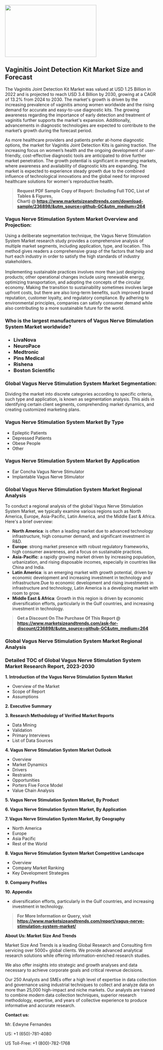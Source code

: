 <p><img class="alignnone size-medium wp-image-20088" src="https://ffe5etoiles.com/wp-content/uploads/2024/12/MST1-300x171.png" alt="" width="300" height="171" /></p><h2>Vaginitis Joint Detection Kit Market Size and Forecast</h2><p>The Vaginitis Joint Detection Kit Market was valued at USD 1.25 Billion in 2022 and is projected to reach USD 3.4 Billion by 2030, growing at a CAGR of 13.2% from 2024 to 2030. The market's growth is driven by the increasing prevalence of vaginitis among women worldwide and the rising demand for accurate and easy-to-use diagnostic kits. The growing awareness regarding the importance of early detection and treatment of vaginitis further supports the market's expansion. Additionally, advancements in diagnostic technologies are expected to contribute to the market’s growth during the forecast period.</p><p>As more healthcare providers and patients prefer at-home diagnostic options, the market for Vaginitis Joint Detection Kits is gaining traction. The increasing focus on women’s health and the ongoing development of user-friendly, cost-effective diagnostic tools are anticipated to drive further market penetration. The growth potential is significant in emerging markets, where awareness and availability of diagnostic kits are expanding. The market is expected to experience steady growth due to the combined influence of technological innovations and the global need for improved healthcare solutions for women's reproductive health.</p></p><blockquote id="" class=""><strong>Request PDF Sample Copy of Report: (Including Full TOC, List of Tables &amp; Figures, Chart)&nbsp;@&nbsp;<strong><a href="https://www.marketsizeandtrends.com/download-sample/236898/&utm_source=github-GC&utm_medium=264" target="_blank">https://www.marketsizeandtrends.com/download-sample/236898/&utm_source=github-GC&utm_medium=264</a></strong></strong></blockquote><h3 id="" class="">Vagus Nerve Stimulation System Market&nbsp;Overview and Projection:</h3><p id="" class="">Using a deliberate segmentation technique, the Vagus Nerve Stimulation System Market research study provides a comprehensive analysis of multiple market segments, including application, type, and location. This method gives readers a comprehensive grasp of the factors that help and hurt each industry in order to satisfy the high standards of industry stakeholders. <br /> <br />Implementing sustainable practices involves more than just designing products; other operational changes include using renewable energy, optimizing transportation, and adopting the concepts of the circular economy. Making the transition to sustainability sometimes involves large upfront costs, but there are also long-term benefits, such improved brand reputation, customer loyalty, and regulatory compliance. By adhering to environmental principles, companies can satisfy consumer demand while also contributing to a more sustainable future for the world.</p><h3 id="" class="">Who is the largest manufacturers of&nbsp;Vagus Nerve Stimulation System Market worldwide?</h3><h3 class=""><p><ul><li>LivaNova </li><li> NeuroPace </li><li> Medtronic </li><li> Pins Medical </li><li> Rishena </li><li> Boston Scientific</li></ul></p></h3><h3 id="" class="">Global&nbsp;Vagus Nerve Stimulation System Market Segmentation:</h3><p id="" class="">Dividing the market into discrete categories according to specific criteria, such type and application, is known as segmentation analysis. This aids in identifying certain client segments, comprehending market dynamics, and creating customized marketing plans.</p><h3 id="" class="">Vagus Nerve Stimulation System Market&nbsp;By Type</h3><p><p><ul><li>Epileptic Patients</li><li> Depressed Patients</li><li> Obese People</li><li> Other</p></li></ul></p></p><h3 id="" class="">Vagus Nerve Stimulation System Market&nbsp;By Application</h3><p class=""><p><ul><li>Ear Concha Vagus Nerve Stimulator</li><li> Implantable Vagus Nerve Stimulator</li></ul></p></p><h3 id="" class="">Global Vagus Nerve Stimulation System Market Regional Analysis</h3><p id="" class="">To conduct a regional analysis of the global Vagus Nerve Stimulation System Market, we typically examine various regions such as North America, Europe, Asia-Pacific, Latin America, and the Middle East &amp; Africa. Here's a brief overview:</p><ul><li><strong>North America</strong>: is often a leading market due to advanced technology infrastructure, high consumer demand, and significant investment in R&amp;D.</li><li><strong>Europe</strong>: strong market presence with robust regulatory frameworks, high consumer awareness, and a focus on sustainable practices.</li><li><strong>Asia-Pacific</strong>: a rapidly growing market driven by increasing population, urbanization, and rising disposable incomes, especially in countries like China and India.</li><li><strong>Latin America</strong>: is an emerging market with growth potential, driven by economic development and increasing investment in technology and infrastructure.Due to economic development and rising investments in infrastructure and technology, Latin America is a developing market with room to grow.</li><li><strong>Middle East &amp; Africa</strong>: Growth in this region is driven by economic diversification efforts, particularly in the Gulf countries, and increasing investment in technology.</li></ul><blockquote id="" class=""><strong>Get a Discount On The Purchase Of This Report @ <strong><a href="https://www.marketsizeandtrends.com/ask-for-discount/236898/&utm_source=github-GC&utm_medium=264" target="_blank">https://www.marketsizeandtrends.com/ask-for-discount/236898/&utm_source=github-GC&utm_medium=264</a></strong></strong></blockquote><h3 id="" class="">Global Vagus Nerve Stimulation System Market Regional Analysis</h3><h3 id="" class="">Detailed TOC of Global Vagus Nerve Stimulation System Market Research Report, 2023-2030</h3><p id="" class=""><strong>1. Introduction of the Vagus Nerve Stimulation System Market</strong></p><ul><li>Overview of the Market</li><li>Scope of Report</li><li>Assumptions</li></ul><p id="" class=""><strong>2. Executive Summary</strong></p><p id="" class=""><strong>3. Research Methodology of Verified Market Reports</strong></p><ul><li>Data Mining</li><li>Validation</li><li>Primary Interviews</li><li>List of Data Sources</li></ul><p id="" class=""><strong>4. Vagus Nerve Stimulation System Market Outlook</strong></p><ul><li>Overview</li><li>Market Dynamics</li><li>Drivers</li><li>Restraints</li><li>Opportunities</li><li>Porters Five Force Model</li><li>Value Chain Analysis</li></ul><p id="" class=""><strong>5. Vagus Nerve Stimulation System Market, By Product</strong></p><p id="" class=""><strong>6. Vagus Nerve Stimulation System Market, By Application</strong></p><p id="" class=""><strong>7. Vagus Nerve Stimulation System Market, By Geography</strong></p><ul><li>North America</li><li>Europe</li><li>Asia Pacific</li><li>Rest of the World</li></ul><p id="" class=""><strong>8. Vagus Nerve Stimulation System Market Competitive Landscape</strong></p><ul><li>Overview</li><li>Company Market Ranking</li><li>Key Development Strategies</li></ul><p id="" class=""><strong>9. Company Profiles</strong></p><p id="" class=""><strong>10. Appendix</strong></p><ul><li>diversification efforts, particularly in the Gulf countries, and increasing investment in technology.</li></ul><blockquote id="" class=""><strong>For More Information or Query, visit <strong><strong><a href="https://www.marketsizeandtrends.com/report/vagus-nerve-stimulation-system-market/" target="_blank">https://www.marketsizeandtrends.com/report/vagus-nerve-stimulation-system-market/</a></strong></strong></strong></blockquote><p id="" class=""><strong>About Us: Market Size And Trends</strong></p><p id="" class="">Market Size And Trends is a leading Global Research and Consulting firm servicing over 5000+ global clients. We provide advanced analytical research solutions while offering information-enriched research studies.</p><p id="" class="">We also offer insights into strategic and growth analyses and data necessary to achieve corporate goals and critical revenue decisions.</p><p id="" class="">Our 250 Analysts and SMEs offer a high level of expertise in data collection and governance using industrial techniques to collect and analyze data on more than 25,000 high-impact and niche markets. Our analysts are trained to combine modern data collection techniques, superior research methodology, expertise, and years of collective experience to produce informative and accurate research.</p><p id="" class=""><strong>Contact us:</strong></p><p id="" class="">Mr. Edwyne Fernandes</p><p id="" class="">US: +1 (650)-781-4080</p><p id="" class="">US Toll-Free: +1 (800)-782-1768</p>
